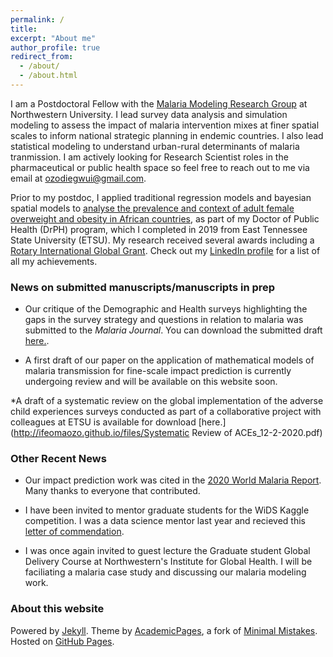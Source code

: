 ```yaml
---
permalink: /
title:
excerpt: "About me"
author_profile: true
redirect_from: 
  - /about/
  - /about.html
---
```


I am a Postdoctoral Fellow with the [Malaria Modeling Research Group](http://www.numalariamodeling.org) at Northwestern University. I lead survey data analysis and simulation modeling to assess the impact of malaria intervention mixes at finer spatial scales to inform national strategic planning in endemic countries. I also lead statistical modeling to understand urban-rural determinants of malaria tranmission. I am actively looking for Research Scientist roles in the pharmaceutical or public health space so feel free to reach out to me via email at ozodiegwui@gmail.com.

Prior to my postdoc, I applied traditional regression models and bayesian spatial models to [analyse the prevalence and context of adult female overweight and obesity in African countries](http://pdfs.semanticscholar.org/e268/97165b6eef2dce34009bc24b51a271005653.pdf), as part of my Doctor of Public Health (DrPH) program, which I completed in 2019 from East Tennessee State University (ETSU). My research received several awards including a [Rotary International Global Grant](http://www.rotary7570.org/ItemDetails.aspx?DataItemID=oEjpXRE3cxo%3D). Check out my [LinkedIn profile](https://www.linkedin.com/in/ifeomaozodiegwu/) for a list of all my achievements. 



### News on submitted manuscripts/manuscripts in prep 
* Our critique of the Demographic and Health surveys highlighting the gaps in the survey strategy and questions in relation to malaria was submitted to the _Malaria_ _Journal_. You can download the submitted draft [here.](http://ifeomaozo.github.io/files/DHS_opinion_piece.pdf).

* A first draft of our paper on the application of mathematical models of malaria transmission for fine-scale impact prediction is currently undergoing review and will be available on this website soon.

*A draft of a systematic review on the global implementation of the adverse child experiences surveys conducted as part of a collaborative project with colleagues at ETSU is available for download [here.](http://ifeomaozo.github.io/files/Systematic Review of ACEs_12-2-2020.pdf)


### Other Recent News
* Our impact prediction work was cited in the [ 2020 World Malaria Report](http://who.int/publications/i/item/9789240015791). Many thanks to everyone that contributed. 

* I have been invited to mentor graduate students for the WiDS Kaggle competition. I was a data science mentor last year and recieved this [letter of commendation](http://ifeomaozo.github.io/files/IDO_WiDS.pdf).

* I was once again invited to guest lecture the Graduate student Global Delivery Course at Northwestern's Institute for Global Health. I will be faciliating a malaria case study and discussing our malaria modeling work. 


### About this website
Powered by [Jekyll](http://jekyllrb.com). Theme by [AcademicPages](https://github.com/academicpages/academicpages.github.io), a fork of [Minimal Mistakes](https://mademistakes.com/work/minimal-mistakes-jekyll-theme/). Hosted on [GitHub Pages](https://pages.github.com/).

<!-- Powered by <a href="http://jekyllrb.com" rel="nofollow">Jekyll</a> &amp; <a href="https://github.com/academicpages/academicpages.github.io">AcademicPages</a>, a fork of <a href="https://mademistakes.com/work/minimal-mistakes-jekyll-theme/" rel="nofollow">Minimal Mistakes</a>. Hosted on GitHub Pages. -->



